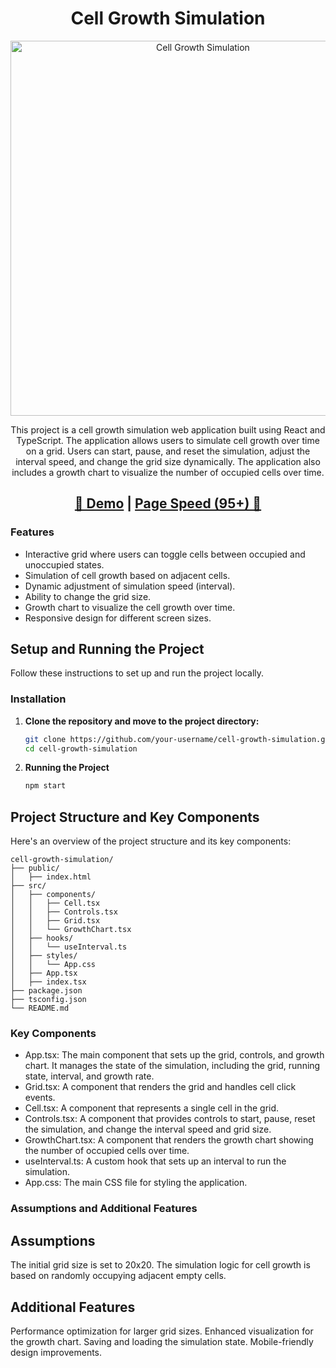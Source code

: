 <h1 align="center"> Cell Growth Simulation </h1>

<p align="center">
<img width="600" alt="Cell Growth Simulation" src="https://github.com/UmairK5669/cell-growth-simulation/assets/102482696/5cb06e2d-3655-45b3-887e-0db6dfa91885">
</p>
<p align="center">This project is a cell growth simulation web application built using React and TypeScript. The application allows users to simulate cell growth over time on a grid. Users can start, pause, and reset the simulation, adjust the interval speed, and change the grid size dynamically. The application also includes a growth chart to visualize the number of occupied cells over time.
</p>
<h2 align="center"> <a target="_blank" href="https://hugoplate.netlify.app/" rel="nofollow">👀 Demo</a> | <a  target="_blank" href="https://pagespeed.web.dev/analysis/https-hugoplate-netlify-app/6lyxjw6t4r?form_factor=desktop">Page Speed (95+) 🚀</a>

### Features

- Interactive grid where users can toggle cells between occupied and unoccupied states.
- Simulation of cell growth based on adjacent cells.
- Dynamic adjustment of simulation speed (interval).
- Ability to change the grid size.
- Growth chart to visualize the cell growth over time.
- Responsive design for different screen sizes.

## Setup and Running the Project

Follow these instructions to set up and run the project locally.

### Installation

1. **Clone the repository and move to the project directory:**

   ```bash
   git clone https://github.com/your-username/cell-growth-simulation.git
   cd cell-growth-simulation

2. **Running the Project**

   ```bash
   npm start

## Project Structure and Key Components

Here's an overview of the project structure and its key components:

    cell-growth-simulation/
    ├── public/
    │   ├── index.html
    ├── src/
    │   ├── components/
    │   │   ├── Cell.tsx
    │   │   ├── Controls.tsx
    │   │   ├── Grid.tsx
    │   │   └── GrowthChart.tsx
    │   ├── hooks/
    │   │   └── useInterval.ts
    │   ├── styles/
    │   │   └── App.css
    │   ├── App.tsx
    │   ├── index.tsx
    ├── package.json
    ├── tsconfig.json
    └── README.md

### Key Components

- App.tsx: The main component that sets up the grid, controls, and growth chart. It manages the state of the simulation, including the grid, running state, interval, and growth rate.
- Grid.tsx: A component that renders the grid and handles cell click events.
- Cell.tsx: A component that represents a single cell in the grid.
- Controls.tsx: A component that provides controls to start, pause, reset the simulation, and change the interval speed and grid size.
- GrowthChart.tsx: A component that renders the growth chart showing the number of occupied cells over time.
- useInterval.ts: A custom hook that sets up an interval to run the simulation.
- App.css: The main CSS file for styling the application.

### Assumptions and Additional Features

## Assumptions
The initial grid size is set to 20x20.
The simulation logic for cell growth is based on randomly occupying adjacent empty cells.

## Additional Features
Performance optimization for larger grid sizes.
Enhanced visualization for the growth chart.
Saving and loading the simulation state.
Mobile-friendly design improvements.
  
